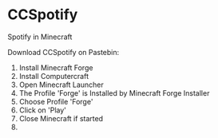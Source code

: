 CCSpotify
=========

Spotify in Minecraft

Download CCSpotify on Pastebin:

1. Install Minecraft Forge
2. Install Computercraft
3. Open Minecraft Launcher
4. The Profile 'Forge' is Installed by Minecraft Forge Installer
5. Choose Profile 'Forge'
6. Click on 'Play'
7. Close Minecraft if started
8. 
